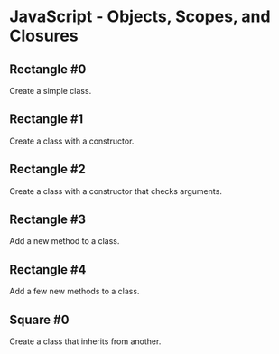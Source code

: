 # JavaScript - Objects, Scopes, and Closures

## Rectangle #0
Create a simple class.

## Rectangle #1
Create a class with a constructor.

## Rectangle #2
Create a class with a constructor that checks arguments.

## Rectangle #3
Add a new method to a class.

## Rectangle #4
Add a few new methods to a class.

## Square #0
Create a class that inherits from another.

